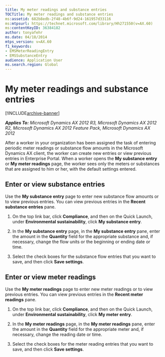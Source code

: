 ```yaml
---
title: My meter readings and substance entries
TOCTitle: My meter readings and substance entries
ms:assetid: 682b8edb-2f48-4b6f-9d24-161957d33116
ms:mtpsurl: https://technet.microsoft.com/library/Hh271550(v=AX.60)
ms:contentKeyID: 36384182
author: tonyafehr
ms.date: 04/18/2014
mtps_version: v=AX.60
f1_keywords:
- EMSMeterReadingEntry
- EMSSubstanceEntry
audience: Application User
ms.search.region: Global
---
```


# My meter readings and substance entries 


[!INCLUDE[archive-banner](includes/archive-banner.md)]


_**Applies To:** Microsoft Dynamics AX 2012 R3, Microsoft Dynamics AX 2012 R2, Microsoft Dynamics AX 2012 Feature Pack, Microsoft Dynamics AX 2012_

After a worker in your organization has been assigned the task of entering periodic meter readings or substance flow amounts in the Microsoft Dynamics AX client, the worker can create new entries or view previous entries in Enterprise Portal. When a worker opens the **My substance entry** or **My meter readings** page, the worker sees only the meters or substances that are assigned to him or her, with the default settings entered.

## Enter or view substance entries

Use the **My substance entry** page to enter new substance flow amounts or to view previous entries. You can view previous entries in the **Recent substance entries** pane.

1.  On the top link bar, click **Compliance**, and then on the Quick Launch, under **Environmental sustainability**, click **My substance entry**.

2.  In the **My substance entry** page, in the **My substance entry** pane, enter the amount in the **Quantity** field for the appropriate substance and, if necessary, change the flow units or the beginning or ending date or time.

3.  Select the check boxes for the substance flow entries that you want to save, and then click **Save settings**.

## Enter or view meter readings

Use the **My meter readings** page to enter new meter readings or to view previous entries. You can view previous entries in the **Recent meter readings** pane.

1.  On the top link bar, click **Compliance**, and then on the Quick Launch, under **Environmental sustainability**, click **My meter entry**.

2.  In the **My meter readings** page, in the **My meter readings** pane, enter the amount in the **Quantity** field for the appropriate meter and, if necessary, change the reading date or time.

3.  Select the check boxes for the meter reading entries that you want to save, and then click **Save settings**.

  


